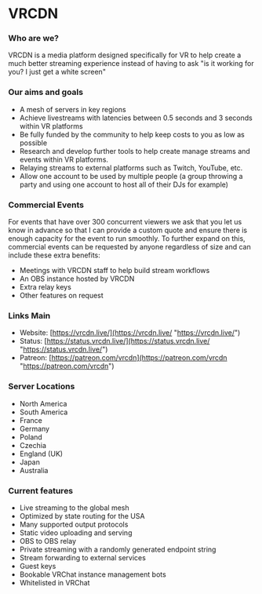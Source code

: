 # VRCDN

### Who are we?
VRCDN is a media platform designed specifically for VR to help create a much better streaming experience instead of having to ask "is it working for you? I just get a white screen"
    

### Our aims and goals
- A mesh of servers in key regions 
- Achieve livestreams with latencies between 0.5 seconds and 3 seconds within VR platforms 
- Be fully funded by the community to help keep costs to you as low as possible
- Research and develop further tools to help create manage streams and events within VR platforms.
- Relaying streams to external platforms such as Twitch, YouTube, etc.
- Allow one account to be used by multiple people (a group throwing a party and using one account to host all of their DJs    for example)

    
### Commercial Events
 For events that have over 300 concurrent viewers we ask that you let us know in advance so that I can provide a custom quote and ensure there is enough capacity for the event to run smoothly. To further expand on this, commercial events can be requested by anyone regardless of size and can include these extra benefits: 
- Meetings with VRCDN staff to help build stream workflows
- An OBS instance hosted by VRCDN
- Extra relay keys
- Other features on request 
    
### Links Main
- Website: [https://vrcdn.live/](https://vrcdn.live/ "https://vrcdn.live/")
- Status: [https://status.vrcdn.live/](https://status.vrcdn.live/ "https://status.vrcdn.live/")
- Patreon: [https://patreon.com/vrcdn](https://patreon.com/vrcdn "https://patreon.com/vrcdn")
  
 ### Server Locations
- North America
- South America
- France
- Germany
- Poland
- Czechia 
- England (UK)
- Japan
- Australia

### Current features 
- Live streaming to the global mesh
- Optimized by state routing for the USA
- Many supported output protocols
- Static video uploading and serving
- OBS to OBS relay
- Private streaming with a randomly generated endpoint string
- Stream forwarding to external services
- Guest keys
- Bookable VRChat instance management bots
- Whitelisted in VRChat
